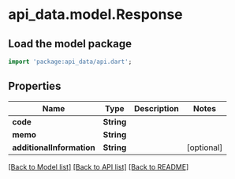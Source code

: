 # api_data.model.Response

## Load the model package
```dart
import 'package:api_data/api.dart';
```

## Properties
Name | Type | Description | Notes
------------ | ------------- | ------------- | -------------
**code** | **String** |  | 
**memo** | **String** |  | 
**additionalInformation** | **String** |  | [optional] 

[[Back to Model list]](../README.md#documentation-for-models) [[Back to API list]](../README.md#documentation-for-api-endpoints) [[Back to README]](../README.md)



